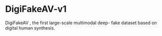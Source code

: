 # DigiFakeAV-v1
DigiFakeAV , the first large-scale multimodal deep- fake dataset based on digital human synthesis.
